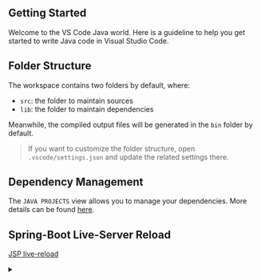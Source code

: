 ## Getting Started

Welcome to the VS Code Java world. Here is a guideline to help you get started to write Java code in Visual Studio Code.

## Folder Structure

The workspace contains two folders by default, where:

- `src`: the folder to maintain sources
- `lib`: the folder to maintain dependencies

Meanwhile, the compiled output files will be generated in the `bin` folder by default.

> If you want to customize the folder structure, open `.vscode/settings.json` and update the related settings there.

## Dependency Management

The `JAVA PROJECTS` view allows you to manage your dependencies. More details can be found [here](https://github.com/microsoft/vscode-java-dependency#manage-dependencies).

## Spring-Boot Live-Server Reload

[JSP live-reload](https://atl.kr/dokuwiki/doku.php/vscode_springboot_thymeleaf_%EB%B3%80%EA%B2%BD%EC%82%AC%ED%95%AD_%EC%A6%89%EC%8B%9C_%EB%B0%98%EC%98%81)<details><summary></summary>
VSCode + SpringBoot + Thymeleaf 변경사항 즉시 반영  
위와같은 개발환경에서 톰캣 서버 구동 후 소스 변경 시 톰캣을 재시작 해야만 변경사항이 반영되는 경우가 있다.  
이걸 변경 후 저장하면 바로 반영되도록 하려면  
application.properties에 아래 설정 추가하면 해결된다.

spring.devtools.restart.enabled=true
spring.devtools.livereload.enabled=true
spring.thymeleaf.cache=false
spring.thymeleaf.prefix=file:src/main/resources/templates/
</details>
